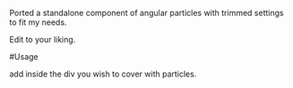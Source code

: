 Ported a standalone component of angular particles with trimmed settings to fit my needs.

Edit to your liking.

#Usage

add <app-particles></app-particles> inside the div you wish to cover with particles.

